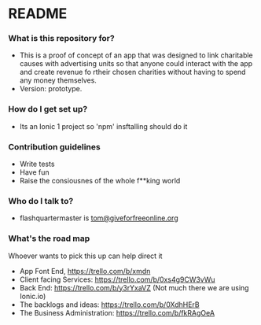 # README #

### What is this repository for? ###

* This is a proof of concept of an app that was designed to link charitable causes with advertising units so that anyone could interact with the app and create revenue fo rtheir chosen charities without having to spend any money themselves.
* Version: prototype.

### How do I get set up? ###

* Its an Ionic 1 project so 'npm' insftalling should do it

### Contribution guidelines ###

* Write tests
* Have fun
* Raise the consiousnes of the whole f**king world

### Who do I talk to? ###

* flashquartermaster is tom@giveforfreeonline.org

### What's the road map ###

Whoever wants to pick this up can help direct it

* App Font End, https://trello.com/b/xmdn
* Client facing Services: https://trello.com/b/0xs4g9CW3vWu
* Back End: https://trello.com/b/y3rYxaVZ (Not much there we are using Ionic.io)
* The backlogs and ideas: https://trello.com/b/0XdhHErB
* The Business Administration: https://trello.com/b/fkRAgOeA
